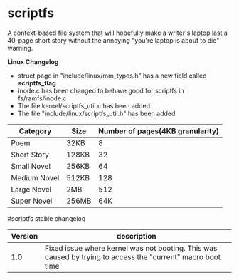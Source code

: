 # scriptfs
A context-based file system that will hopefully make a writer's laptop last a 40-page short story without the annoying "you're laptop is about to die" warning.

**Linux Changelog**

- struct page in "include/linux/mm_types.h" has a new field called **scriptfs_flag**
- inode.c has been changed to behave good for scriptfs in fs/ramfs/inode.c
- The file kernel/scriptfs_util.c has been added
- The file "include/linux/scriptfs_util.h" has been added

| Category  |Size   |Number of pages(4KB granularity)   |
|---|---|---|
| Poem  |32KB   |8   |
| Short Story  |128KB   |32   |
| Small Novel  |256KB   |64   |
| Medium Novel  | 512KB  | 128  |
| Large Novel  | 2MB  | 512  |
|Super Novel   | 256MB  | 64K  |

#scriptfs stable changelog

| Version  | description  |
|---|---|
| 1.0  | Fixed issue where kernel was not booting. This was caused by trying to access the "current" macro boot time  |